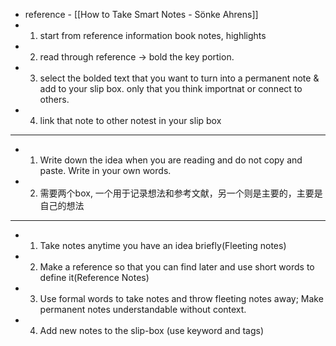 - reference - [[How to Take Smart Notes - Sönke Ahrens]]
- 1. start from reference information book notes, highlights
- 2. read through reference -> bold the key portion.
- 3. select the bolded text that you want to turn into a permanent note & add to your slip box. only that you think importnat or connect to others.
- 4. link that note to other notest in your slip box
- --
- 1. Write down the idea when you are reading and do not copy and paste. Write in your own words.
- 2. 需要两个box, 一个用于记录想法和参考文献，另一个则是主要的，主要是自己的想法
- --
- 1. Take notes anytime you have an idea briefly(Fleeting notes)
- 2. Make a reference so that you can find later and use short words to define it(Reference Notes)
- 3. Use formal words to take notes and throw fleeting notes away; Make permanent notes understandable without context.
- 4. Add new notes to the slip-box (use keyword and tags)

